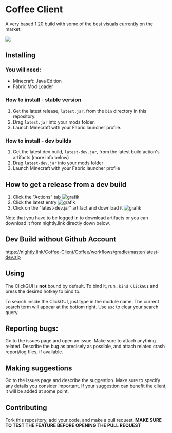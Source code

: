 # Coffee Client
A very based 1.20 build with some of the best visuals currently on the market.

![](https://komarev.com/ghpvc/?username=Coffee-Client&style=for-the-badge&label=Views)

## Installing
### You will need:
- Minecraft: Java Edition
- Fabric Mod Loader

### How to install - stable version
1. Get the latest release, `latest.jar`, from the `bin` directory in this repository.
2. Drag `latest.jar` into your mods folder.
3. Launch Minecraft with your Fabric launcher profile.
### How to install - dev builds
1. Get the latest dev build, `latest-dev.jar`, from the latest build action's artifacts (more info below)
2. Drag `latest-dev.jar` into your mods folder
3. Launch Minecraft with your Fabric launcher profile

## How to get a release from a dev build
1. Click the "Actions" tab
   ![grafik](https://user-images.githubusercontent.com/99053360/185212546-648c489e-f114-4698-9e8a-5c5edbe14a3f.png)
2. Click the latest entry
   ![grafik](https://user-images.githubusercontent.com/99053360/185212644-5daf090f-c23e-4433-a025-4424de822a46.png)
3. Click on the "latest-dev.jar" artifact and download it
   ![grafik](https://user-images.githubusercontent.com/99053360/185212721-ca33a534-d563-4290-a042-515381664a73.png)

Note that you have to be logged in to download artifacts or you can download it from nightly.link directly down below.

## Dev Build without Github Account
https://nightly.link/Coffee-Client/Coffee/workflows/gradle/master/latest-dev.zip

## Using
The ClickGUI is **not** bound by default. To bind it, run `.bind ClickGUI` and press the desired hotkey to bind to.

To search inside the ClickGUI, just type in the module name. The current search term will appear at the bottom right. Use `esc` to clear your search query

## Reporting bugs:
Go to the issues page and open an issue. Make sure to attach anything related. Describe the bug as precisely as possible, and attach related crash report/log files, if available.

## Making suggestions
Go to the issues page and describe the suggestion. Make sure to specify any details you consider important. If your suggestion can benefit the client, it will be added at some point.

## Contributing
Fork this repository, add your code, and make a pull request. **MAKE SURE TO TEST THE FEATURE BEFORE OPENING THE PULL REQUEST**

